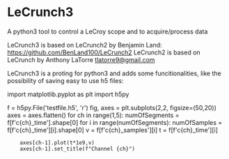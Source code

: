 # LeCrunch3
A python3 tool to control a LeCroy scope and to acquire/process data

LeCrunch3 is based on LeCrunch2 by Benjamin Land: https://github.com/BenLand100/LeCrunch2
LeCrunch2 is based on LeCrunch by Anthony LaTorre <tlatorre9@gmail.com>

LeCrunch3 is a proting for python3 and adds some funcitionalities, like the possibility of saving easy to use h5 files:


import matplotlib.pyplot as plt
import h5py

f = h5py.File('testfile.h5', 'r')
fig, axes = plt.subplots(2,2, figsize=(50,20))
axes = axes.flatten()
for ch in range(1,5):
    numOfSegments = f[f'c{ch}_time'].shape[0]
    for i in range(numOfSegments):
        numOfSamples = f[f'c{ch}_time'][i].shape[0]
        v = f[f'c{ch}_samples'][i]
        t = f[f'c{ch}_time'][i]
        
        axes[ch-1].plot(t*1e9,v)
        axes[ch-1].set_title(f"Channel {ch}")
